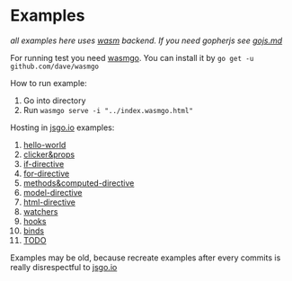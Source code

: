 # Examples

*all examples here uses [wasm](https://github.com/gascore/gas/web) backend.
If you need gopherjs see [gojs.md](https://github.com/gascore/gas/blob/master/examples/gojs.md)*

For running test you need [wasmgo](https://github.com/dave/wasmgo).
You can install it by `go get -u github.com/dave/wasmgo`

How to run example:

1. Go into directory
2. Run `wasmgo serve -i "../index.wasmgo.html"`


Hosting in [jsgo.io](https://jsgo.io) examples:

1.  [hello-world](https://jsgo.io/5c2d7c2fbaf70f9c43249a39a1efa857cce61527)
2.  [clicker&props](https://jsgo.io/ca838e25fe2f8b4045629ffbbafea4e4344dc144)
3.  [if-directive](https://jsgo.io/277b7d18ed6d5a7aa007155e72eb54aa08b16813)
4.  [for-directive](https://jsgo.io/7e6866d8140894117824cdc78e59d448d698325a)
5.  [methods&computed-directive](https://jsgo.io/9af6e9522796a349d978ff5ca1411a256cc01dca)
6.  [model-directive](https://jsgo.io/5607d4d8ffaace2860c684cfe5d42300c534cf00)
7.  [html-directive](https://jsgo.io/ab65c638e02a18c712e05ca3d2a596636ef6fb4c)
8.  [watchers](https://jsgo.io/5d5c31031119d6fe644cfeb97844e5a7c986deb7)
9.  [hooks](https://jsgo.io/fefbe168d29655e42b71460212723b2c04536164)
10. [binds](https://jsgo.io/327e3e50677329e8963ccc55051832d7c0609c28)
11. [TODO](https://jsgo.io/27d3eec6f8a6debfb30ebac2434b36ec66dd71d6)

Examples may be old, because recreate examples after every commits is really disrespectful to [jsgo.io](https://jsgo.io)
